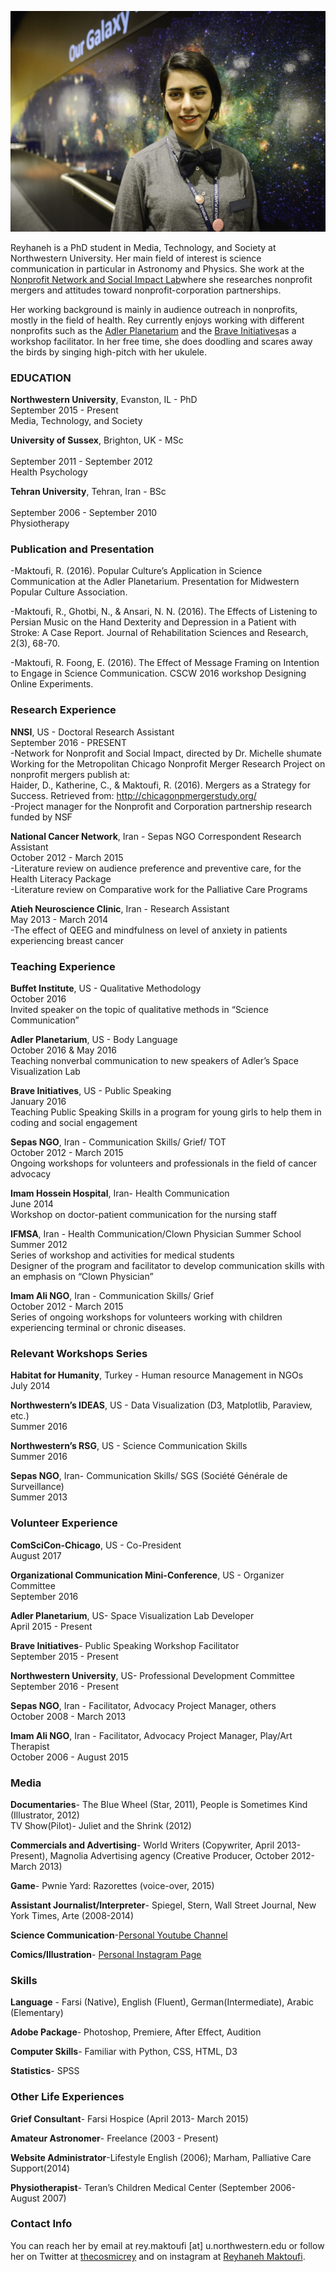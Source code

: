![image](https://github.com/reymaktoufi/Reyhaneh-Maktoufi/blob/master/Volunteer%202017_Ten.jpg)


Reyhaneh is a PhD student in Media, Technology, and Society at Northwestern University. Her main field of interest is science communication in particular in Astronomy and Physics. She work at the [Nonprofit Network and Social Impact Lab](https://nnsi.northwestern.edu/about-us/people-2/)where she researches nonprofit mergers and attitudes toward nonprofit-corporation partnerships.

Her working background is mainly in audience outreach in nonprofits, mostly in the field of health. Rey currently enjoys working with different nonprofits such as the [Adler Planetarium](http://www.adlerplanetarium.org/#0m5qPHF4VP2Hw1TA.97) and the [Brave Initiatives](https://www.braveinitiatives.com/the-brave-team.html)as a workshop facilitator. In her free time, she does doodling and scares away the birds by singing high-pitch with her ukulele.


### EDUCATION

**Northwestern University**, Evanston, IL - PhD<br>
September  2015 - Present<br>
Media, Technology, and Society<br>

**University of Sussex**, Brighton, UK - MSc<br>            	                  
September 2011 - September 2012<br>
Health Psychology<br>

**Tehran University**, Tehran, Iran - BSc<br>                                     	
September 2006 - September 2010<br>
Physiotherapy<br>

### Publication and Presentation

-Maktoufi, R. (2016). Popular Culture’s Application in Science Communication at the Adler Planetarium. Presentation for Midwestern Popular Culture Association.<br>

-Maktoufi, R., Ghotbi, N., & Ansari, N. N. (2016). The Effects of Listening to Persian Music on the Hand Dexterity and Depression in a Patient with Stroke: A Case Report. Journal of Rehabilitation Sciences and Research, 2(3), 68-70.<br>

-Maktoufi, R. Foong, E. (2016). The Effect of Message Framing on Intention to Engage in Science Communication. CSCW 2016 workshop Designing Online Experiments.<br>

### Research Experience

**NNSI**, US - Doctoral Research Assistant<br>
September 2016 - PRESENT<br>
-Network for Nonprofit and Social Impact, directed by Dr. Michelle shumate<br> 
Working for the Metropolitan Chicago Nonprofit Merger Research Project on nonprofit mergers publish at:<br>
Haider, D., Katherine, C., & Maktoufi, R. (2016). Mergers as a Strategy for Success. Retrieved from: http://chicagonpmergerstudy.org/<br>
-Project manager for the Nonprofit and Corporation partnership research funded by NSF<br>

**National Cancer Network**, Iran - Sepas NGO Correspondent Research Assistant<br>
October 2012 - March 2015<br>
-Literature review on audience preference and preventive care, for the Health Literacy Package <br>
-Literature review on Comparative work for the Palliative Care Programs <br>

**Atieh Neuroscience Clinic**, Iran - Research Assistant<br>
May 2013 - March 2014<br>
-The effect of QEEG and mindfulness on level of anxiety in patients experiencing breast cancer<br>

### Teaching Experience

**Buffet Institute**, US - Qualitative Methodology<br>
October 2016 <br>
Invited speaker on the topic of qualitative methods in “Science Communication”<br>

**Adler Planetarium**, US - Body Language<br>
October 2016 & May 2016<br>
Teaching nonverbal communication to new speakers of Adler’s Space Visualization Lab<br>

**Brave Initiatives**, US - Public Speaking<br>
January 2016<br>
Teaching Public Speaking Skills in a program for young girls to help them in coding and social engagement<br>

**Sepas NGO**, Iran - Communication Skills/ Grief/ TOT<br>
October 2012 - March 2015<br>
Ongoing workshops for volunteers and professionals in the field of cancer advocacy <br>

**Imam Hossein Hospital**, Iran- Health Communication<br>
June 2014<br>
Workshop on doctor-patient communication for the nursing staff<br>

**IFMSA**, Iran - Health Communication/Clown Physician Summer School<br>
Summer 2012<br>
Series of workshop and activities for medical students<br>
Designer of the program and facilitator to develop communication skills with an emphasis on “Clown Physician” <br>

**Imam Ali NGO**, Iran - Communication Skills/ Grief<br>
October 2012 - March 2015<br>
Series of ongoing workshops for volunteers working with children experiencing terminal or chronic diseases.<br>

### Relevant Workshops Series

**Habitat for Humanity**, Turkey - Human resource Management in NGOs<br>
July 2014<br>

**Northwestern’s IDEAS**, US - Data Visualization (D3, Matplotlib, Paraview, etc.)<br>
Summer 2016<br>

**Northwestern’s RSG**, US - Science Communication Skills<br>
Summer 2016<br>

**Sepas NGO**, Iran- Communication Skills/ SGS (Société Générale de Surveillance)<br>
Summer 2013<br>

### Volunteer Experience

**ComSciCon-Chicago**, US - Co-President<br>
August 2017<br>

**Organizational Communication Mini-Conference**, US - Organizer Committee<br>
September 2016<br>

**Adler Planetarium**, US- Space Visualization Lab Developer<br>
April 2015 - Present<br>

**Brave Initiatives**- Public Speaking Workshop Facilitator<br>
September 2015 - Present<br>

**Northwestern University**, US-  Professional Development Committee <br>
September 2016 - Present<br>

**Sepas NGO**, Iran - Facilitator, Advocacy Project Manager, others<br>
October 2008 - March 2013<br>

**Imam Ali NGO**, Iran - Facilitator, Advocacy Project Manager, Play/Art Therapist<br>
October 2006 - August 2015<br>

### Media

**Documentaries**- The Blue Wheel (Star, 2011), People is Sometimes Kind (Illustrator, 2012)<br>
TV Show(Pilot)- Juliet and the Shrink (2012)<br>

**Commercials and Advertising**-  World Writers (Copywriter, April 2013- Present), Magnolia Advertising agency (Creative Producer, October 2012- March 2013)<br>

**Game**- Pwnie Yard: Razorettes (voice-over, 2015)<br>

**Assistant Journalist/Interpreter**- Spiegel, Stern, Wall Street Journal, New York Times, Arte (2008-2014)<br>

**Science Communication**-[Personal Youtube Channel](https://www.youtube.com/user/reyhanehmak)<br>

**Comics/Illustration**- [Personal Instagram Page ](https://www.instagram.com/reyhanehmc/)<br>


### Skills

**Language** - Farsi (Native), English (Fluent), German(Intermediate), Arabic (Elementary)<br>

**Adobe Package**- Photoshop, Premiere, After Effect, Audition<br>

**Computer Skills**- Familiar with Python, CSS, HTML, D3<br>

**Statistics**- SPSS <br>

### Other Life Experiences

**Grief Consultant**- Farsi Hospice (April 2013- March 2015)<br>

**Amateur Astronomer**- Freelance (2003 - Present)<br>

**Website Administrator**-Lifestyle English (2006); Marham, Palliative Care Support(2014)<br>

**Physiotherapist**- Teran’s Children Medical Center (September 2006- August 2007)<br>

### Contact Info
You can reach her by email at rey.maktoufi [at] u.northwestern.edu or follow her on Twitter at [thecosmicrey](https://twitter.com/thecosmicrey) and on instagram at [Reyhaneh Maktoufi](https://www.instagram.com/reyhanehmc/).

<script>
  (function(i,s,o,g,r,a,m){i['GoogleAnalyticsObject']=r;i[r]=i[r]||function(){
  (i[r].q=i[r].q||[]).push(arguments)},i[r].l=1*new Date();a=s.createElement(o),
  m=s.getElementsByTagName(o)[0];a.async=1;a.src=g;m.parentNode.insertBefore(a,m)
  })(window,document,'script','https://www.google-analytics.com/analytics.js','ga');

  ga('create', 'UA-91823788-1', 'auto');
  ga('send', 'pageview');

</script>
